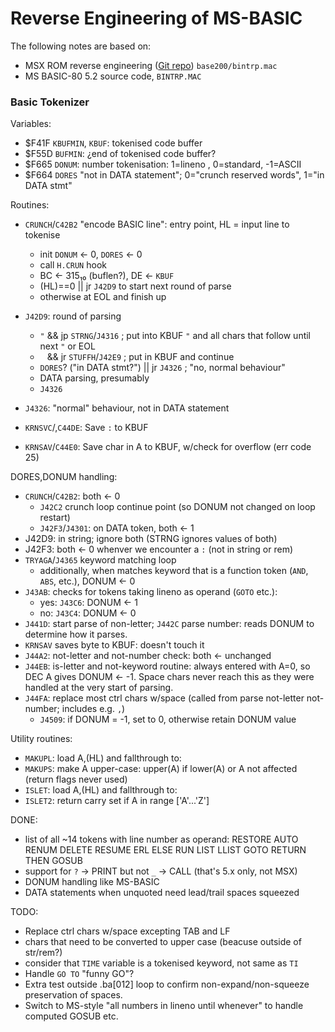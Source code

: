 Reverse Engineering of MS-BASIC
===============================

The following notes are based on:
- MSX ROM reverse engineering ([Git repo][syssrc]) `base200/bintrp.mac`
- MS BASIC-80 5.2 source code, `BINTRP.MAC`

### Basic Tokenizer

Variables:
- $F41F `KBUFMIN`, `KBUF`: tokenised code buffer
- $F55D `BUFMIN`: ¿end of tokenised code buffer?
- $F665 `DONUM`: number tokenisation: 1=lineno , 0=standard, -1=ASCII
- $F664 `DORES` "not in DATA statement";
  0="crunch reserved words", 1="in DATA stmt"

Routines:

- `CRUNCH`/`C42B2` "encode BASIC line":
  entry point, HL = input line to tokenise
  - init `DONUM` ← 0, `DORES` ← 0
  - call `H.CRUN` hook
  - BC ← 315₁₀ (buflen?), DE ← `KBUF`
  - (HL)==0 || jr `J42D9` to start next round of parse
  - otherwise at EOL and finish up

- `J42D9`: round of parsing
  - `"` && jp `STRNG`/`J4316`
           ;  put into KBUF `"` and all chars that follow until next `"` or EOL
  - ` ` && jr `STUFFH`/`J42E9` ; put in KBUF and continue
  - `DORES`? ("in DATA stmt?") || jr `J4326` ; "no, normal behaviour"
  - DATA parsing, presumably
  - `J4326`

- `J4326`: "normal" behaviour, not in DATA statement

- `KRNSVC`/,`C44DE`: Save `:` to KBUF
- `KRNSAV`/`C44E0`: Save char in A to KBUF, w/check for overflow (err code 25)

DORES,DONUM handling:
- `CRUNCH`/`C42B2`: both ← 0
  - `J42C2` crunch loop continue point (so DONUM not changed on loop restart)
  - `J42F3`/`J4301`: on DATA token, both ← 1
- J42D9: in string; ignore both (STRNG ignores values of both)
- J42F3: both ← 0 whenver we encounter a `:` (not in string or rem)
- `TRYAGA`/`J4365` keyword matching loop
  - additionally, when matches keyword that is a function token
    (`AND`, `ABS`, etc.), DONUM ← 0
- `J43AB`: checks for tokens taking lineno as operand (`GOTO` etc.):
  - yes: `J43C6`: DONUM ← 1
  - no:  `J43C4`: DONUM ← 0
- `J441D`: start parse of non-letter;
    `J442C` parse number: reads DONUM to determine how it parses.
- `KRNSAV` saves byte to KBUF: doesn't touch it
- `J44A2`: not-letter and not-number check: both ← unchanged
- `J44EB`: is-letter and not-keyword routine: always entered with A=0, so
  DEC A gives DONUM ← -1. Space chars never reach this as they were handled
  at the very start of parsing.
- `J44FA`: replace most ctrl chars w/space
  (called from parse not-letter not-number; includes e.g. `,`)
  - `J4509`: if DONUM = -1, set to 0, otherwise retain DONUM value

Utility routines:
- `MAKUPL`: load A,(HL) and fallthrough to:
- `MAKUPS`: make A upper-case: upper(A) if lower(A) or A not affected
            (return flags never used)
- `ISLET`: load A,(HL) and fallthrough to:
- `ISLET2`: return carry set if A in range ['A'...'Z']

DONE:
- list of all ~14 tokens with line number as operand: RESTORE AUTO RENUM
  DELETE RESUME ERL ELSE RUN LIST LLIST GOTO RETURN THEN GOSUB
- support for `?` → PRINT but not `_` → CALL (that's 5.x only, not MSX)
- DONUM handling like MS-BASIC
- DATA statements when unquoted need lead/trail spaces squeezed

TODO:
- Replace ctrl chars w/space excepting TAB and LF
- chars that need to be converted to upper case (beacuse outside of str/rem?)
- consider that `TIME` variable is a tokenised keyword, not same as `TI`
- Handle `GO TO` "funny GO"?
- Extra test outside .ba[012] loop to confirm non-expand/non-squeeze
  preservation of spaces.
- Switch to MS-style "all numbers in lineno until whenever" to handle
  computed GOSUB etc.


<!-------------------------------------------------------------------->
[syssrc]: https://git.code.sf.net/p/msxsyssrc/git
